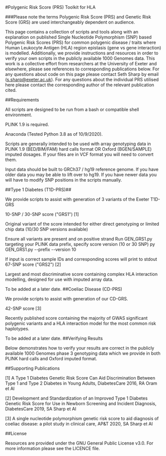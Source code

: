 #Polygenic Risk Score (PRS) Toolkit for HLA

###Please note the terms Polygenic Risk Score (PRS) and Genetic Risk Score (GRS) are used interchangeably dependent on audience.

This page contains a collection of scripts and tools along with an explanation on published Single Nucleotide Polymorphism (SNP) based Polygenic Risk Scores (PRS) for common polygenic disease / traits where Human Leukocyte Antigen (HLA) region epistasis (gene vs gene interaction) is modelled. Additionally, we provide instructions and resources in order to verify your own scripts in the publicly available 1000 Genomes data. This work is a collective effort from researchers at the University of Exeter and elsewhere, please see references to corresponding publications below. For any questions about code on this page please contact Seth Sharp by email (s.sharp@exeter.ac.uk). For any questions about the individual PRS utilised here please contact the corresponding author of the relevant publication cited.

##Requirements

All scripts are designed to be run from a bash or compatible shell environment.

PLINK 1.9 is required.

Anaconda (Tested Python 3.8 as of 10/9/2020).

Scripts are generally intended to be used with array genotyping data in PLINK 1.9 (BED/BIM/FAM) hard calls format OR Oxford (BGEN/SAMPLE) imputed dosages. If your files are in VCF format you will need to convert them.

Input data should be built to GRCh37 / hg19 reference genome. If you have older data you may be able to lift over to hg19. If you have newer data you will have to modify SNP positions in the scripts manually.

##Type 1 Diabetes (T1D-PRS)##

We provide scripts to assist with generation of 3 variants of the Exeter T1D-GRS

10-SNP / 30-SNP score ("GRS1") [1]

Original variant of the score intended for either direct genotyping or limited chip data (10/30 SNP versions available)

Ensure all variants are present and on positive strand
Run GEN_GRS1.py targeting your PLINK data prefix, specify score version (10 or 30 SNP)
py GEN_GRS1.py --prefix <mydata> --version 10

If input is correct sample IDs and corresponding scores will print to stdout
67-SNP score ("GRS2") [2]

Largest and most discriminative score containing complex HLA interaction modelling, designed for use with imputed array data.

To be added at a later date.
##Coeliac Disease (CD-PRS)

We provide scripts to assist with generation of our CD-GRS.

42-SNP score [3]

Recently published score containing the majority of GWAS significant polygenic variants and a HLA interaction model for the most common risk haplotypes.

To be added at a later date.
##Verifying Results

Below demonstrates how to verify your results are correct in the publicly available 1000 Genomes phase 3 genotyping data which we provide in both PLINK hard calls and Oxford imputed format.

##Supporting Publications

[1] A Type 1 Diabetes Genetic Risk Score Can Aid Discrimination Between Type 1 and Type 2 Diabetes in Young Adults, DiabetesCare 2016, RA Oram et Al

[2] Development and Standardization of an Improved Type 1 Diabetes Genetic Risk Score for Use in Newborn Screening and Incident Diagnosis, DiabetesCare 2019, SA Sharp et Al

[3] A single nucleotide polymorphism genetic risk score to aid diagnosis of coeliac disease: a pilot study in clinical care, AP&T 2020, SA Sharp et Al

##License

Resources are provided under the GNU General Public License v3.0. For more information please see the LICENCE file.
